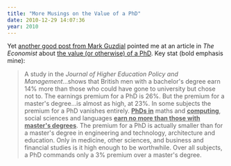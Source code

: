 ```yaml
---
title: "More Musings on the Value of a PhD"
date: 2010-12-29 14:07:36
year: 2010
---
```

Yet <a href="http://computinged.wordpress.com/2010/12/29/whats-college-good-for-anyway/">another good post from Mark Guzdial</a> pointed me at an article in <em>The Economist</em> about <a href="http://www.economist.com/node/17723223?story_id=17723223">the value (or otherwise) of a PhD</a>. Key stat (bold emphasis mine):
<blockquote>A study in the <em>Journal of Higher Education Policy and Management</em>...shows that British men with a bachelor's degree earn 14%  more than those who could have gone to university but chose not to. The  earnings premium for a PhD is 26%. But the premium for a master's  degree...is almost as  high, at 23%. In some subjects the premium for a PhD vanishes entirely. <span style="text-decoration: underline;"> <strong>PhDs in</strong></span> maths and <span style="text-decoration: underline;"><strong>computing</strong></span>, social sciences and languages <span style="text-decoration: underline;"><strong>earn no more  than those with master's degrees</strong></span>. The premium for a PhD is actually  smaller than for a master's degree in engineering and technology,  architecture and education. Only in medicine, other sciences, and  business and financial studies is it high enough to be worthwhile. Over  all subjects, a PhD commands only a 3% premium over a master's degree.</blockquote>
